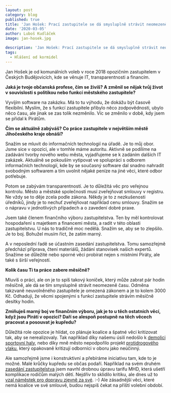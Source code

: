 ```yaml
---
layout: post
category: blog
published: true
title: 'Jan Hošek: Prací zastupitele se dá smysluplně strávit neomezeně času'
date: '2020-03-05'
author: Luboš Kudláček
image: jan-hosek.jpg

description: 'Jan Hošek: Prací zastupitele se dá smysluplně strávit neomezeně času'
tags: 
  - Hlášení od kormidel
---
```

Jan Hošek je od komunálních voleb v roce 2018 opozičním zastupitelem v Českých Budějovicích, kde se věnuje IT, transparentnosti a financím. 

**Jaká je tvoje občanská profese, čím se živíš? A změnil se nějak tvůj život v souvislosti s politikou nebo funkcí městského zastupitele?**

Vyvíjím software na zakázku. Má to tu výhodu, že dokážu být časově flexibilní. Myslím, že s funkcí zastupitele přibylo něco zodpovědnosti, ubylo něco času, ale jinak se zas tolik nezměnilo. Víc se změnilo v době, kdy jsem se přidal k Pirátům.

**Čím se aktuálně zabýváš? Co práce zastupitele v největším městě Jihočeského kraje obnáší?**

Snažím se mluvit do informačních technologií na úřadě. Je to můj obor. Jsme sice v opozici, ale v tomhle máme autoritu. Aktivně se podílíme na zadávání tvorby nového webu města, vyjadřujeme se k zadáním dalších IT zakázek. Aktuálně se pokouším vytipovat ve spolupráci s odborem informačních technologií, kde by se současný software dal snadno nahradit svobodným softwarem a tím uvolnit nějaké peníze na jiné věci, které odbor potřebuje.

Potom se zabývám transparentností. Je to důležitá věc pro veřejnou kontrolu. Město a městské společnosti musí zveřejňovat smlouvy v registru. Ne vždy se to děje zcela podle zákona. Někdy je to z nezkušenosti úředníků, jindy je to nechuť zveřejňovat například cenu smlouvy. Snažím se o nápravu v jednotlivých případech a o zavedení dobré praxe.

Jsem také členem finančního výboru zastupitelstva. Ten by měl kontrolovat hospodaření s majetkem a financemi města, a radit v této oblasti zastupitelstvu. U nás to tradičně moc nedělá. Snažím se, aby se to zlepšilo. Je to boj. Bohužel musím říct, že zatím marný.

A v neposlední řadě se účastním zasedání zastupitelstva. Tomu samozřejmě předchází příprava, čtení materiálů, žádání stanovisek našich expertů. Snažíme se důležité nebo sporné věci probírat nejen s místními Piráty, ale také s širší veřejností.

**Kolik času Ti ta práce zabere měsíčně?**

Mluvíš o práci, ale on je to spíš takový koníček, který může zabrat pár hodin měsíčně, ale dá se tím smysluplně strávit neomezeně času. Odměna takzvaně neuvolněného zastupitele je omezená zákonem a je to kolem 3000 Kč. Odhaduji, že věcmi spojenými s funkcí zastupitele strávím měsíčně desítky hodin.

**Zmiňuješ marný boj ve finančním výboru, jak je to u těch ostatních věcí, když jsou Piráti v opozici? Daří se alespoň postupně na těch věcech pracovat a posouvat je kupředu?**

Důležitá role opozice je hlídat, co plánuje koalice a špatné věci kritizovat tak, aby se nerealizovaly. Tak například díky našemu úsilí nedošlo k [demolici sportovní haly](https://cb.pirati.cz/blog/2019/06/26/rozhovor-hala/), nebo díky mně město nepodpořilo projekt [protidrogového vlaku](https://cb.pirati.cz/blog/2019/06/14/mesto-se-chysta-podporit-zastaraly-projekt-protidrogove-prevence-revolucni-vlak/), který opakovaně kritizují odborníci v oboru jako neúčinný. 

Ale samozřejmě jsme i konstruktivní a přebíráme iniciativu tam, kde to je možné. Malé krůčky kupředu se občas podaří. Například na svém druhém [zasedání zastupitelstva](https://c-budejovice.cz/sites/default/files/meeting_resolutions/z_zm_a_10-12-2018_0.pdf) jsem navrhl drobnou úpravu tarifu MHD, která ušetří komplikace rodičům malých dětí. Nejdřív to sklidilo kritiku, ale dnes už to [vzal náměstek pro dopravu zjevně za své](https://budejcka.drbna.cz/zpravy/spolecnost/26705-maminky-budou-moct-vyuzivat-zvyhodnene-jizdne-v-autobusech-i-bez-deti.html). :-) Ale zásadnější věci, které nemá koalice ve své smlouvě, budou nejspíš čekat na příští volební období.
